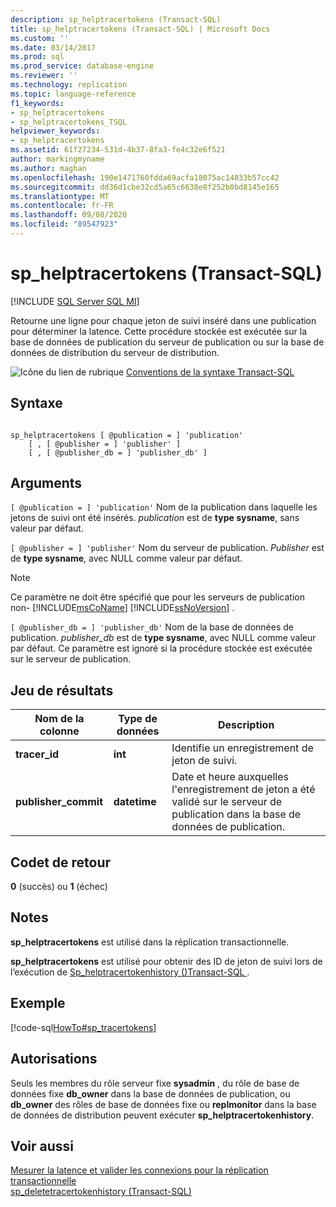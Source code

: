 ```yaml
---
description: sp_helptracertokens (Transact-SQL)
title: sp_helptracertokens (Transact-SQL) | Microsoft Docs
ms.custom: ''
ms.date: 03/14/2017
ms.prod: sql
ms.prod_service: database-engine
ms.reviewer: ''
ms.technology: replication
ms.topic: language-reference
f1_keywords:
- sp_helptracertokens
- sp_helptracertokens_TSQL
helpviewer_keywords:
- sp_helptracertokens
ms.assetid: 61f27234-531d-4b37-8fa3-fe4c32e6f521
author: markingmyname
ms.author: maghan
ms.openlocfilehash: 190e1471760fdda69acfa18075ac14833b57cc42
ms.sourcegitcommit: dd36d1cbe32cd5a65c6638e8f252b0bd8145e165
ms.translationtype: MT
ms.contentlocale: fr-FR
ms.lasthandoff: 09/08/2020
ms.locfileid: "89547923"
---
```

# <a name="sp_helptracertokens-transact-sql"></a>sp_helptracertokens (Transact-SQL)
[!INCLUDE [SQL Server SQL MI](../../includes/applies-to-version/sql-asdbmi.md)]

  Retourne une ligne pour chaque jeton de suivi inséré dans une publication pour déterminer la latence. Cette procédure stockée est exécutée sur la base de données de publication du serveur de publication ou sur la base de données de distribution du serveur de distribution.  
  
 ![Icône du lien de rubrique](../../database-engine/configure-windows/media/topic-link.gif "Icône du lien de rubrique") [Conventions de la syntaxe Transact-SQL](../../t-sql/language-elements/transact-sql-syntax-conventions-transact-sql.md)  
  
## <a name="syntax"></a>Syntaxe  
  
```  
  
sp_helptracertokens [ @publication = ] 'publication'   
    [ , [ @publisher = ] 'publisher' ]   
    [ , [ @publisher_db = ] 'publisher_db' ]  
```  
  
## <a name="arguments"></a>Arguments  
`[ @publication = ] 'publication'` Nom de la publication dans laquelle les jetons de suivi ont été insérés. *publication* est de **type sysname**, sans valeur par défaut.  
  
`[ @publisher = ] 'publisher'` Nom du serveur de publication. *Publisher* est de **type sysname**, avec NULL comme valeur par défaut.  
  
> [!NOTE]
>  Ce paramètre ne doit être spécifié que pour les serveurs de publication non- [!INCLUDE[msCoName](../../includes/msconame-md.md)] [!INCLUDE[ssNoVersion](../../includes/ssnoversion-md.md)] .  
  
`[ @publisher_db = ] 'publisher_db'` Nom de la base de données de publication. *publisher_db* est de **type sysname**, avec NULL comme valeur par défaut. Ce paramètre est ignoré si la procédure stockée est exécutée sur le serveur de publication.  
  
## <a name="result-set"></a>Jeu de résultats  
  
|Nom de la colonne|Type de données|Description|  
|-----------------|---------------|-----------------|  
|**tracer_id**|**int**|Identifie un enregistrement de jeton de suivi.|  
|**publisher_commit**|**datetime**|Date et heure auxquelles l'enregistrement de jeton a été validé sur le serveur de publication dans la base de données de publication.|  
  
## <a name="return-code-values"></a>Codet de retour  
 **0** (succès) ou **1** (échec)  
  
## <a name="remarks"></a>Notes  
 **sp_helptracertokens** est utilisé dans la réplication transactionnelle.  
  
 **sp_helptracertokens** est utilisé pour obtenir des ID de jeton de suivi lors de l’exécution de [Sp_helptracertokenhistory &#40;&#41;Transact-SQL ](../../relational-databases/system-stored-procedures/sp-helptracertokenhistory-transact-sql.md).  
  
## <a name="example"></a>Exemple  
 [!code-sql[HowTo#sp_tracertokens](../../relational-databases/replication/codesnippet/tsql/sp-helptracertokens-tran_1.sql)]  
  
## <a name="permissions"></a>Autorisations  
 Seuls les membres du rôle serveur fixe **sysadmin** , du rôle de base de données fixe **db_owner** dans la base de données de publication, ou **db_owner** des rôles de base de données fixe ou **replmonitor** dans la base de données de distribution peuvent exécuter **sp_helptracertokenhistory**.  
  
## <a name="see-also"></a>Voir aussi  
 [Mesurer la latence et valider les connexions pour la réplication transactionnelle](../../relational-databases/replication/monitor/measure-latency-and-validate-connections-for-transactional-replication.md)   
 [sp_deletetracertokenhistory &#40;Transact-SQL&#41;](../../relational-databases/system-stored-procedures/sp-deletetracertokenhistory-transact-sql.md)  
  
  
